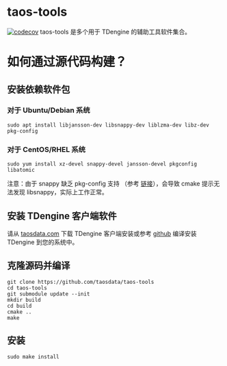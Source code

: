 # taos-tools
[![codecov](https://codecov.io/gh/taosdata/taos-tools/branch/develop/graph/badge.svg?token=W7Z6XKIKV9)](https://codecov.io/gh/taosdata/taos-tools)
taos-tools 是多个用于 TDengine 的辅助工具软件集合。

# 如何通过源代码构建？

## 安装依赖软件包

### 对于 Ubuntu/Debian 系统
```
sudo apt install libjansson-dev libsnappy-dev liblzma-dev libz-dev pkg-config
```

### 对于 CentOS/RHEL 系统
```
sudo yum install xz-devel snappy-devel jansson-devel pkgconfig libatomic
```
注意：由于 snappy 缺乏 pkg-config 支持 （参考 [链接](https://github.com/google/snappy/pull/86)），会导致 cmake 提示无法发现 libsnappy，实际上工作正常。 

## 安装 TDengine 客户端软件
请从 [taosdata.com](https://www.taosdata.com/cn/all-downloads/) 下载 TDengine 客户端安装或参考 [github](github.com/taosdata/TDengine) 编译安装 TDengine 到您的系统中。

## 克隆源码并编译
```
git clone https://github.com/taosdata/taos-tools
cd taos-tools
git submodule update --init
mkdir build
cd build
cmake ..
make
```

## 安装
```
sudo make install
```


